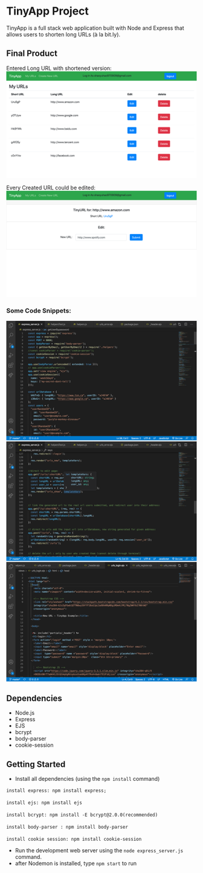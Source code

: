 # TinyApp Project

TinyApp is a full stack web application built with Node and Express that allows users to shorten long URLs (à la bit.ly).

## Final Product

Entered Long URL with shortened version:
!["urls"](https://github.com/97-Jeffrey/tinyapp/blob/master/doc/Screen%20Shot%202021-02-07%20at%208.58.20%20PM.png?raw=true)

Every Created URL could be edited:
!["edit](https://github.com/97-Jeffrey/tinyapp/blob/master/doc/Screen%20Shot%202021-02-07%20at%209.00.18%20PM.png?raw=true)

### Some Code Snippets:

!["The beginning state"](https://github.com/97-Jeffrey/tinyapp/blob/master/doc/Screen%20Shot%202020-08-06%20at%208.58.34%20PM.png?raw=true)
!["Numerous GET and Post"](https://github.com/97-Jeffrey/tinyapp/blob/master/doc/Screen%20Shot%202020-08-06%20at%209.02.33%20PM.png?raw=true)
!["One of rendered html pages"](https://github.com/97-Jeffrey/tinyapp/blob/master/doc/Screen%20Shot%202020-08-06%20at%209.03.56%20PM.png?raw=true)

## Dependencies

- Node.js
- Express
- EJS
- bcrypt
- body-parser
- cookie-session

## Getting Started

- Install all dependencies (using the `npm install` command)

```
install express: npm install express;

install ejs: npm install ejs

install bcrypt: npm install -E bcrypt@2.0.0(recommended)

install body-parser : npm install body-parser

install cookie session: npm install cookie-session
```

- Run the development web server using the `node express_server.js` command.
- after Nodemon is installed, type `npm start` to run
